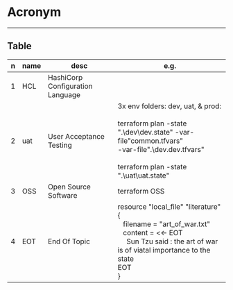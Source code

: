 # Acronym

---

## Table
|n|name|desc|e.g.|
|-|----|----|----|
|1|HCL|HashiCorp Configuration Language||
|2|uat|User Acceptance Testing| 3x env folders: dev, uat, & prod: <br/> <br/> terraform plan -state ".\dev\dev.state" -var-file"common.tfvars" <br/> -var-file".\dev.dev.tfvars" <br/> <br/> terraform plan -state ".\uat\uat.state"|
|3|OSS|Open Source Software|terraform OSS||
|4|EOT|End Of Topic|resource "local_file" "literature" { <br/> &ensp; filename = "art_of_war.txt" <br/> &ensp; content = <<- EOT <br/> &ensp;&ensp; Sun Tzu said : the art of war is of viatal importance to the state <br/> EOT <br/> }|
